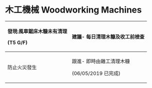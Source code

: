 # 木工機械 Woodworking Machines

<table>
  <thead>
    <tr>
      <th style="text-align:left">
        <p>&#x767C;&#x73FE;:&#x98A8;&#x8ECA;&#x92F8;&#x5E8A;&#x6728;&#x7CE0;&#x672A;&#x6709;&#x6E05;&#x7406;</p>
        <p>(T5 G/F)</p>
      </th>
      <th style="text-align:left">&#x5EFA;&#x8B70;- &#x6BCF;&#x65E5;&#x6E05;&#x7406;&#x6728;&#x7CE0;&#x53CA;&#x6536;&#x5DE5;&#x524D;&#x6AA2;&#x67E5;</th>
    </tr>
  </thead>
  <tbody>
    <tr>
      <td style="text-align:left">&#x9632;&#x6B62;&#x706B;&#x707D;&#x767C;&#x751F;</td>
      <td style="text-align:left">
        <p>&#x8DDF;&#x9032;- &#x5373;&#x6642;&#x7531;&#x96DC;&#x5DE5;&#x6E05;&#x7406;&#x6728;&#x7CE0;</p>
        <p>(06/05/2019 &#x5DF2;&#x5B8C;&#x6210;)</p>
      </td>
    </tr>
  </tbody>
</table>